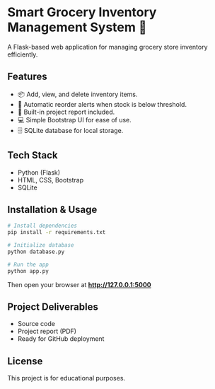 # Smart Grocery Inventory Management System 🛒

A Flask-based web application for managing grocery store inventory efficiently.

## Features
- 📦 Add, view, and delete inventory items.
- 🔔 Automatic reorder alerts when stock is below threshold.
- 📝 Built-in project report included.
- 💻 Simple Bootstrap UI for ease of use.
- 🗄 SQLite database for local storage.

## Tech Stack
- Python (Flask)
- HTML, CSS, Bootstrap
- SQLite

## Installation & Usage
```bash
# Install dependencies
pip install -r requirements.txt

# Initialize database
python database.py

# Run the app
python app.py
```
Then open your browser at **http://127.0.0.1:5000**

## Project Deliverables
- Source code
- Project report (PDF)
- Ready for GitHub deployment

## License
This project is for educational purposes.
